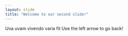 ```yaml
---
layout: slide
title: "Welcome to our second slide!"
---
```

Uva uvam vivendo varia fit
Use the left arrow to go back!
